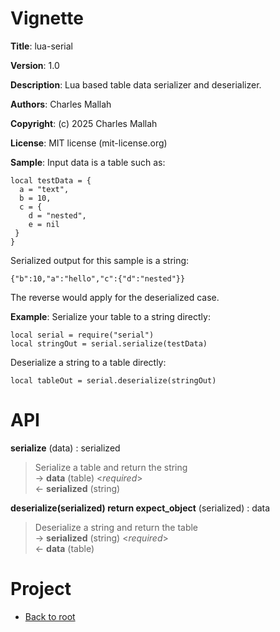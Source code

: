 # Vignette

**Title**:
lua-serial

**Version**:
1.0

**Description**:
Lua based table data serializer and deserializer.

**Authors**:
Charles Mallah

**Copyright**:
(c) 2025 Charles Mallah

**License**:
MIT license (mit-license.org)

**Sample**:
Input data is a table such as:

    local testData = {
      a = "text",
      b = 10,
      c = {
        d = "nested",
        e = nil
     }
    }

Serialized output for this sample is a string:

    {"b":10,"a":"hello","c":{"d":"nested"}}

The reverse would apply for the deserialized case.

**Example**:
Serialize your table to a string directly:

    local serial = require("serial")
    local stringOut = serial.serialize(testData)

Deserialize a string to a table directly:

    local tableOut = serial.deserialize(stringOut)

# API

**serialize** (data) : serialized

> Serialize a table and return the string  
> &rarr; **data** (table) <_required_>  
> &larr; **serialized** (string)

**deserialize(serialized) return expect_object** (serialized) : data

> Deserialize a string and return the table  
> &rarr; **serialized** (string) <_required_>  
> &larr; **data** (table)

# Project

-   [Back to root](../README.md)
